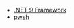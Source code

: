 [comment]: <> (list up any scenario-specific prerequirements the user needs to have installed, to guarantee a successful deployment)
[comment]: <> (typical use case could be a specific Dev Language SDK like .NET 6)
[comment]: <> (don't add any other information, as this is rendered as part of a prereqs element on the webpage)

- [.NET 9 Framework](https://dotnet.microsoft.com/en-us/download/dotnet/9.0)
- [pwsh](https://learn.microsoft.com/en-us/powershell/scripting/install/installing-powershell-on-windows)
